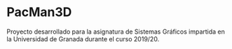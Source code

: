 # PacMan3D
Proyecto desarrollado para la asignatura de Sistemas Gráficos impartida en la Universidad de Granada durante el curso 2019/20.
